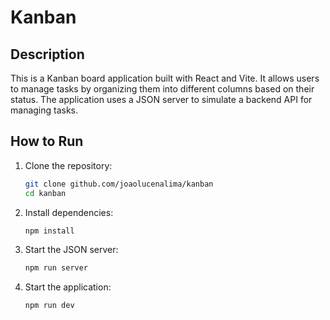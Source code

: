 # Kanban

## Description

This is a Kanban board application built with React and Vite. It allows users to manage tasks by organizing them into different columns based on their status. The application uses a JSON server to simulate a backend API for managing tasks.

## How to Run
1. Clone the repository:
   ```sh
   git clone github.com/joaolucenalima/kanban
   cd kanban
   ```
2. Install dependencies:
   ```sh
   npm install
   ```
3. Start the JSON server:
   ```sh
   npm run server
   ```
4. Start the application:
   ```sh
   npm run dev
   ```
